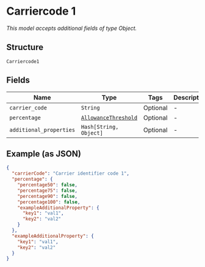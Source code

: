 
# Carriercode 1

*This model accepts additional fields of type Object.*

## Structure

`Carriercode1`

## Fields

| Name | Type | Tags | Description |
|  --- | --- | --- | --- |
| `carrier_code` | `String` | Optional | - |
| `percentage` | [`AllowanceThreshold`](../../doc/models/allowance-threshold.md) | Optional | - |
| `additional_properties` | `Hash[String, Object]` | Optional | - |

## Example (as JSON)

```json
{
  "carrierCode": "Carrier identifier code 1",
  "percentage": {
    "percentage50": false,
    "percentage75": false,
    "percentage90": false,
    "percentage100": false,
    "exampleAdditionalProperty": {
      "key1": "val1",
      "key2": "val2"
    }
  },
  "exampleAdditionalProperty": {
    "key1": "val1",
    "key2": "val2"
  }
}
```

